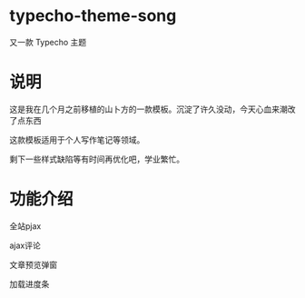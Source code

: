 # typecho-theme-song
又一款 Typecho 主题
# 说明
这是我在几个月之前移植的山卜方的一款模板。沉淀了许久没动，今天心血来潮改了点东西

这款模板适用于个人写作笔记等领域。

剩下一些样式缺陷等有时间再优化吧，学业繁忙。
# 功能介绍
全站pjax

ajax评论

文章预览弹窗

加载进度条
